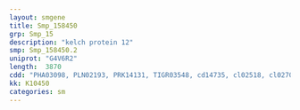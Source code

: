 ```yaml
---
layout: smgene
title: Smp_158450
grp: Smp_15
description: "kelch protein 12"
smp: Smp_158450.2
uniprot: "G4V6R2"
length:  3870
cdd: "PHA03098, PLN02193, PRK14131, TIGR03548, cd14735, cl02518, cl02701, cl02825, cl06652, pfam00242, pfam00651, pfam01344, pfam07707, smart00225, smart00612, smart00875"
kk: K10450
categories: sm
---
```

